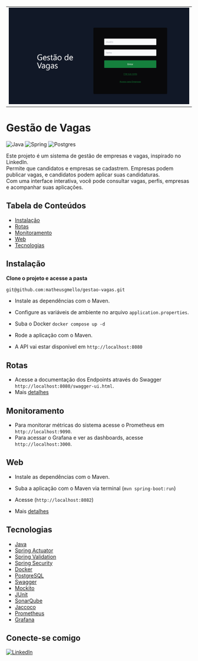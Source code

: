 <div>
  <table>
  <tr>
    <td><img src="images/cover.png" alt="Home page do projeto"></td>
  </table>
  </tr>
</div>

# Gestão de Vagas 
![Java](https://img.shields.io/badge/java-%23ED8B00.svg?style=for-the-badge&logo=openjdk&logoColor=white)
![Spring](https://img.shields.io/badge/spring-%236DB33F.svg?style=for-the-badge&logo=spring&logoColor=white)
![Postgres](https://img.shields.io/badge/postgres-%23316192.svg?style=for-the-badge&logo=postgresql&logoColor=white)

Este projeto é um sistema de gestão de empresas e vagas, inspirado no LinkedIn. <br>
Permite que candidatos e empresas se cadastrem. Empresas podem publicar vagas, e candidatos podem aplicar suas candidaturas.<br>
Com uma interface interativa, você pode consultar vagas, perfis, empresas e acompanhar suas aplicações.


## Tabela de Conteúdos

- [Instalação](#instalação)
- [Rotas](#rotas)
- [Monitoramento](#monitoramento)
- [Web](#web)
- [Tecnologias](#tecnologias)


## Instalação

**Clone o projeto e acesse a pasta**

```bash
git@github.com:matheusgmello/gestao-vagas.git
```
- Instale as dependências com o Maven.
- Configure as variáveis de ambiente no arquivo `application.properties`.
- Suba o Docker `docker compose up -d`


- Rode a aplicação com o Maven.
- A API vai estar disponivel em `http://localhost:8080`

## Rotas

- Acesse a documentação dos Endpoints através do Swagger `http://localhost:8080/swagger-ui.html`.
- Mais [detalhes](https://github.com/matheusgmello/gestao-vagas/blob/main/backend/README.md)
## Monitoramento

- Para monitorar métricas do sistema acesse o Prometheus em `http://localhost:9090`.
- Para acessar o Grafana e ver as dashboards, acesse `http://localhost:3000`.

## Web
- Instale as dependências com o Maven.
- Suba a aplicação com o Maven via terminal (`mvn spring-boot:run`)
- Acesse (`http://localhost:8082`)

- Mais [detalhes](https://github.com/matheusgmello/gestao-vagas/blob/main/frontend/README.md)

## Tecnologias

- [Java](https://jdk.java.net/17/)
- [Spring Actuator](https://www.baeldung.com/spring-boot-actuators)
- [Spring Validation](https://spring.io/guides/gs/validating-form-input)
- [Spring Security](https://spring.io/projects/spring-security)
- [Docker](https://www.docker.com/)
- [PostgreSQL](https://www.postgresql.org/download/)
- [Swagger](https://swagger.io/)
- [Mockito](https://site.mockito.org/)
- [JUnit](https://junit.org/junit5/)
- [SonarQube](https://www.sonarsource.com/products/sonarqube/)
- [Jaccoco](https://www.eclemma.org/jacoco/)
- [Prometheus](https://prometheus.io/)
- [Grafana](https://grafana.com/)

## Conecte-se comigo
[![LinkedIn](https://img.shields.io/badge/linkedin-%230077B5.svg?style=for-the-badge&logo=linkedin&logoColor=white)](https://linkedin.com/in/matheusgmello)
